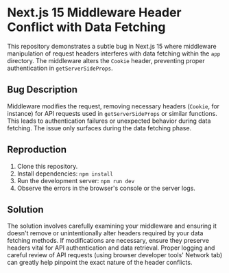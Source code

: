 # Next.js 15 Middleware Header Conflict with Data Fetching
This repository demonstrates a subtle bug in Next.js 15 where middleware manipulation of request headers interferes with data fetching within the `app` directory.  The middleware alters the `Cookie` header, preventing proper authentication in `getServerSideProps`. 

## Bug Description
Middleware modifies the request, removing necessary headers (`Cookie`, for instance) for API requests used in `getServerSideProps` or similar functions.  This leads to authentication failures or unexpected behavior during data fetching. The issue only surfaces during the data fetching phase. 

## Reproduction
1. Clone this repository.
2. Install dependencies: `npm install`
3. Run the development server: `npm run dev`
4. Observe the errors in the browser's console or the server logs. 

## Solution
The solution involves carefully examining your middleware and ensuring it doesn't remove or unintentionally alter headers required by your data fetching methods.  If modifications are necessary, ensure they preserve headers vital for API authentication and data retrieval.  Proper logging and careful review of API requests (using browser developer tools' Network tab) can greatly help pinpoint the exact nature of the header conflicts.